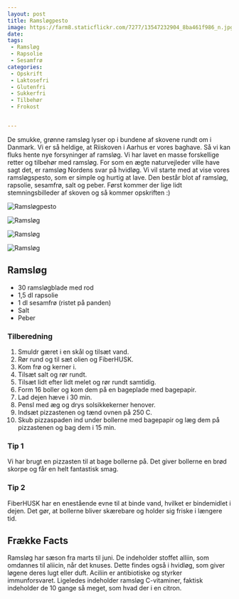 ```yaml
---
layout: post
title: Ramsløgpesto
image: https://farm8.staticflickr.com/7277/13547232904_8ba461f986_n.jpg
date: 
tags:
 - Ramsløg
 - Rapsolie
 - Sesamfrø
categories:
 - Opskrift
 - Laktosefri
 - Glutenfri
 - Sukkerfri
 - Tilbehør
 - Frokost


---
```



De smukke, grønne ramsløg lyser op i bundene af skovene rundt om i Danmark. Vi er så heldige, at Riiskoven i Aarhus er vores baghave. Så vi kan fluks hente nye forsyninger af ramsløg. Vi har lavet en masse forskellige retter og tilbehør med ramsløg. For som en ægte naturvejleder ville have sagt det, er ramsløg Nordens svar på hvidløg. Vi vil starte med at vise vores ramsløgspesto, som er simple og hurtig at lave. Den består blot af ramsløg, rapsolie, sesamfrø, salt og peber. Først kommer der lige lidt stemningsbilleder af skoven og så kommer opskriften :)


![Ramsløgpesto](https://farm8.staticflickr.com/7277/13547232904_8ba461f986_z.jpg)

![Ramsløg](https://farm8.staticflickr.com/7120/13547012103_557306a2b5_z.jpg)

![Ramsløg](https://farm8.staticflickr.com/7120/13547012103_557306a2b5_z.jpg)

![Ramsløg](https://farm4.staticflickr.com/3716/13547012463_60b9f3bd44_z.jpg)

## Ramsløg

- 30 ramsløgblade med rod
- 1,5 dl rapsolie
- 1 dl sesamfrø (ristet på panden)
- Salt
- Peber


### Tilberedning

1. Smuldr gæret i en skål og tilsæt vand.
2. Rør rund og til sæt olien og FiberHUSK.
3. Kom frø og kerner i.
4. Tilsæt salt og rør rundt.
5. Tilsæt lidt efter lidt melet og rør rundt samtidig.
6. Form 16 boller og kom dem på en bageplade med bagepapir.
6. Lad dejen hæve i 30 min.
7. Pensl med æg og drys solsikkekerner henover.
7. Indsæt pizzastenen og tænd ovnen på 250 C.
8. Skub pizzaspaden ind under bollerne med bagepapir og læg dem på pizzastenen og bag dem i 15 min.

### Tip 1

Vi har brugt en pizzasten til at bage bollerne på. Det giver bollerne en brød skorpe og får en helt fantastisk smag.

### Tip 2
FiberHUSK har en enestående evne til at binde vand, hvilket er bindemidlet i dejen. Det gør, at bollerne bliver skærebare og holder sig friske i længere tid.


## Frække Facts

Ramsløg har sæson fra marts til juni. De indeholder stoffet alliin, som omdannes til aliicin, når det knuses. Dette findes også i hvidløg, som giver løgene deres lugt eller duft. Aciliin er antibiotiske og styrker immunforsvaret. Ligeledes indeholder ramsløg C-vitaminer, faktisk indeholder de 10 gange så meget, som hvad der i en citron. 
